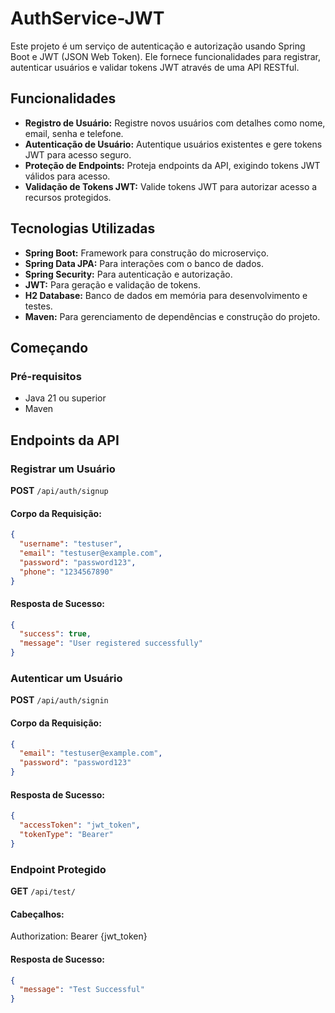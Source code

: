 # AuthService-JWT

Este projeto é um serviço de autenticação e autorização usando Spring Boot e JWT (JSON Web Token). Ele fornece funcionalidades para registrar, autenticar usuários e validar tokens JWT através de uma API RESTful.


## Funcionalidades

- **Registro de Usuário:** Registre novos usuários com detalhes como nome, email, senha e telefone.
- **Autenticação de Usuário:** Autentique usuários existentes e gere tokens JWT para acesso seguro.
- **Proteção de Endpoints:** Proteja endpoints da API, exigindo tokens JWT válidos para acesso.
- **Validação de Tokens JWT:** Valide tokens JWT para autorizar acesso a recursos protegidos.

## Tecnologias Utilizadas

- **Spring Boot:** Framework para construção do microserviço.
- **Spring Data JPA:** Para interações com o banco de dados.
- **Spring Security:** Para autenticação e autorização.
- **JWT:** Para geração e validação de tokens.
- **H2 Database:** Banco de dados em memória para desenvolvimento e testes.
- **Maven:** Para gerenciamento de dependências e construção do projeto.

## Começando

### Pré-requisitos

- Java 21 ou superior
- Maven

## Endpoints da API

### Registrar um Usuário

**POST** `/api/auth/signup`

#### Corpo da Requisição:
```json
{
  "username": "testuser",
  "email": "testuser@example.com",
  "password": "password123",
  "phone": "1234567890"
}
```
#### Resposta de Sucesso:
```json
{
  "success": true,
  "message": "User registered successfully"
}
```

### Autenticar um Usuário

**POST** `/api/auth/signin`

#### Corpo da Requisição:
```json
{
  "email": "testuser@example.com",
  "password": "password123"
}
```
#### Resposta de Sucesso:
```json
{
  "accessToken": "jwt_token",
  "tokenType": "Bearer"
}
```
### Endpoint Protegido
**GET** `/api/test/`

#### Cabeçalhos:
  Authorization: Bearer {jwt_token}
  
#### Resposta de Sucesso:
```json
{
  "message": "Test Successful"
}
```
